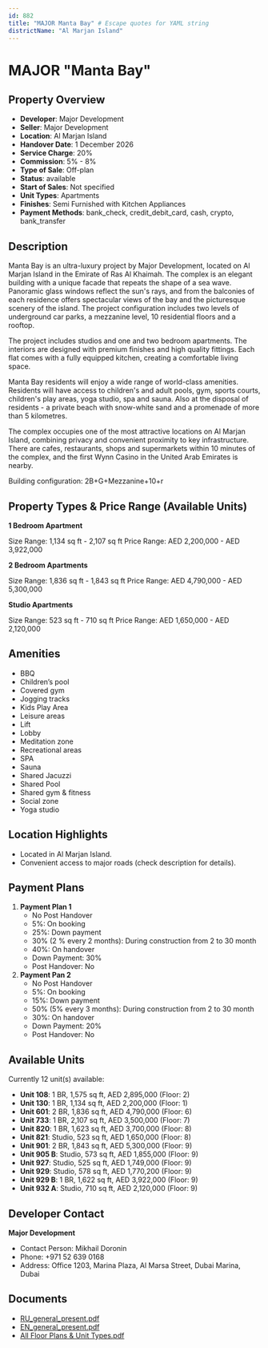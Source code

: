 ```yaml
---
id: 882
title: "MAJOR Manta Bay" # Escape quotes for YAML string
districtName: "Al Marjan Island"
---
```


# MAJOR "Manta Bay"

## Property Overview
- **Developer**: Major Development
- **Seller**: Major Development
- **Location**: Al Marjan Island
- **Handover Date**: 1 December 2026
- **Service Charge**: 20%
- **Commission**: 5% - 8%
- **Type of Sale**: Off-plan
- **Status**: available
- **Start of Sales**: Not specified
- **Unit Types**: Apartments
- **Finishes**: Semi Furnished with Kitchen Appliances
- **Payment Methods**: bank_check, credit_debit_card, cash, crypto, bank_transfer

## Description
Manta Bay is an ultra-luxury project by Major Development, located on Al Marjan Island in the Emirate of Ras Al Khaimah. The complex is an elegant building with a unique facade that repeats the shape of a sea wave. Panoramic glass windows reflect the sun's rays, and from the balconies of each residence offers spectacular views of the bay and the picturesque scenery of the island. The project configuration includes two levels of underground car parks, a mezzanine level, 10 residential floors and a rooftop.

The project includes studios and one and two bedroom apartments. The interiors are designed with premium finishes and high quality fittings. Each flat comes with a fully equipped kitchen, creating a comfortable living space.

Manta Bay residents will enjoy a wide range of world-class amenities. Residents will have access to children's and adult pools, gym, sports courts, children's play areas, yoga studio, spa and sauna. Also at the disposal of residents - a private beach with snow-white sand and a promenade of more than 5 kilometres.

The complex occupies one of the most attractive locations on Al Marjan Island, combining privacy and convenient proximity to key infrastructure. There are cafes, restaurants, shops and supermarkets within 10 minutes of the complex, and the first Wynn Casino in the United Arab Emirates is nearby.

Building configuration: 2B+G+Mezzanine+10+r

## Property Types & Price Range (Available Units)
**1 Bedroom Apartment**

Size Range: 1,134 sq ft - 2,107 sq ft
Price Range: AED 2,200,000 - AED 3,922,000

**2 Bedroom Apartments**

Size Range: 1,836 sq ft - 1,843 sq ft
Price Range: AED 4,790,000 - AED 5,300,000

**Studio Apartments**

Size Range: 523 sq ft - 710 sq ft
Price Range: AED 1,650,000 - AED 2,120,000

## Amenities
- BBQ
- Children’s pool
- Covered gym
- Jogging tracks
- Kids Play Area
- Leisure areas
- Lift
- Lobby
- Meditation zone
- Recreational areas
- SPA
- Sauna
- Shared Jacuzzi
- Shared Pool
- Shared gym & fitness
- Social zone
- Yoga studio

## Location Highlights
- Located in Al Marjan Island.
- Convenient access to major roads (check description for details).

## Payment Plans
1. **Payment Plan 1**
   - No Post Handover
   - 5%: On booking
   - 25%: Down payment
   - 30% (2 % every 2 months): During construction from 2 to 30 month
   - 40%: On handover
   - Down Payment: 30%
   - Post Handover: No
2. **Payment Pan 2**
   - No Post Handover
   - 5%: On booking
   - 15%: Down payment
   - 50% (5% every 3 months): During construction from 2 to 30 month
   - 30%: On handover
   - Down Payment: 20%
   - Post Handover: No

## Available Units
Currently 12 unit(s) available:
- **Unit 108**: 1 BR, 1,575 sq ft, AED 2,895,000 (Floor: 2)
- **Unit 130**: 1 BR, 1,134 sq ft, AED 2,200,000 (Floor: 1)
- **Unit 601**: 2 BR, 1,836 sq ft, AED 4,790,000 (Floor: 6)
- **Unit 733**: 1 BR, 2,107 sq ft, AED 3,500,000 (Floor: 7)
- **Unit 820**: 1 BR, 1,623 sq ft, AED 3,700,000 (Floor: 8)
- **Unit 821**: Studio, 523 sq ft, AED 1,650,000 (Floor: 8)
- **Unit 901**: 2 BR, 1,843 sq ft, AED 5,300,000 (Floor: 9)
- **Unit 905 B**: Studio, 573 sq ft, AED 1,855,000 (Floor: 9)
- **Unit 927**: Studio, 525 sq ft, AED 1,749,000 (Floor: 9)
- **Unit 929**: Studio, 578 sq ft, AED 1,770,200 (Floor: 9)
- **Unit 929 B**: 1 BR, 1,622 sq ft, AED 3,922,000 (Floor: 9)
- **Unit 932 A**: Studio, 710 sq ft, AED 2,120,000 (Floor: 9)

## Developer Contact
**Major Development**
- Contact Person: Mikhail Doronin
- Phone: +971 52 639 0168
- Address: Office 1203, Marina Plaza, Al Marsa Street, Dubai Marina, Dubai

## Documents
- [RU_general_present.pdf](https://cdn.geniemap.net/2024/02/07/7o2j9EakTbocOHhMXX3EE9Y1u4YnJMfKXz0NA2CM.pdf)
- [EN_general_present.pdf](https://cdn.geniemap.net/2024/02/07/nhJvQE3QbVbAo6AqiFdSxXp36qNdD4Bpz0qNSsVR.pdf)
- [All Floor Plans & Unit Types.pdf](https://cdn.geniemap.net/2024/02/07/NzaKKNYpJ9Ktb3kzu8ldhhpmqDqs08ArlUHIJOgq.pdf)
